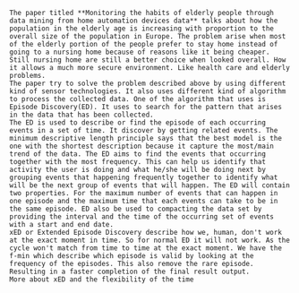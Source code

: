 	The paper titled **Monitoring the habits of elderly people through data mining from home automation devices data** talks about how the population in the elderly age is increasing with proportion to the overall size of the population in Europe. The problem arise when most of the elderly portion of the people prefer to stay home instead of going to a nursing home because of reasons like it being cheaper. Still nursing home are still a better choice when looked overall. How it allows a much more secure environment. Like health care and elderly problems.
	The paper try to solve the problem described above by using different kind of sensor technologies. It also uses different kind of algorithm to process the collected data. One of the algorithm that uses is Episode Discovery(ED). It uses to search for the pattern that arises in the data that has been collected.  
	The ED is used to describe or find the episode of each occurring events in a set of time. It discover by getting related events. The minimum descriptive length principle says that the best model is the one with the shortest description because it capture the most/main trend of the data. The ED aims to find the events that occurring together with the most frequency. This can help us identify that activity the user is doing and what he/she will be doing next by grouping events that happening frequently together to identify what will be the next group of events that will happen. The ED will contain two properties. For the maximum number of events that can happen in one episode and the maximum time that each events can take to be in the same episode. ED also be used to compacting the data set by providing the interval and the time of the occurring set of events with a start and end date.
	xED or Extended Episode Discovery describe how we, human, don't work at the exact moment in time. So for normal ED it will not work. As the cycle won't match from time to time at the exact moment. We have the f-min which describe which episode is valid by looking at the frequency of the episodes. This also remove the rare episode. Resulting in a faster completion of the final result output.
	More about xED and the flexibility of the time